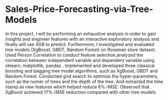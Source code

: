 # Sales-Price-Forecasting-via-Tree-Models

 In this project, I will be performing an exhaustive analysis in order to gain insights and engineer features with an interactive exploratory analysis and finally will use XGB to predict. Furthermore, I investigated and evaluated tree models (XgBoost, GBDT, Random Forest) on Rossman store dataset. Used Person Correlation to conduct feature selection,analyzed the correlation between independent variable and dependent variable using sklearn, matplotlib, pandas . Implemented and developed three classical boosting and bagging tree model algorithms, such as XgBoost, GBDT and Random Forest. Conducted grid search to optimize the hyper-parameters, such as the numer of trees and the depth of the tree. And extracted the time stamp as new features which helped reduce 6% rMSE. Observed that XgBoost achieved 17% rMSE reduction compared with other tree models
